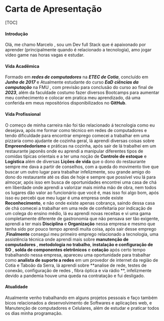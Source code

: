 # Carta de Apresentação

[TOC]

#### Introdução

Olá, me chamo Marcelo ,  sou um Dev full Stack que é apaixonado por aprender (principalmente quando é relacionado a tecnologia), amo jogar vídeo game nas horas vagas e estudar.

#### Vida Acadêmica



Formado em _**redes de computadores**_ na _**ETEC de Cotia**_, concluído em _**Junho de 2017**_ e Atualmente estudante do curso _**EaD**_ _**ciências da computação**_ na FMU , com previsão para conclusão do curso ao final de **_2023_**, além da faculdade costumo fazer diversos Bootcamps para aumentar meu conhecimento e colocar em pratica meu aprendizado, dá uma conferida em meus repositórios disponibilizados no **GitHub**.

#### Vida Profissional

O começo de minha carreira não foi tão relacionado á tecnologia como eu desejava, após me formar como técnico em redes de computadores e tendo dificuldade para encontrar emprego comecei a trabalhar em uma pizzaria como ajudante de cozinha geral, lá aprendi diversas coisas sobre **Empreendedorismo** e práticas na cozinha, após sair de lá trabalhei em um restaurante japonês onde eu aprendi a manipular diferentes tipos de comidas típicas orientais e a ter uma noção de **Controle de estoque** e **Logística** além de diversas **Lições de vida** que o dono do restaurante sempre me dava a partir de conselhos, com a queda do movimento tive que buscar um outro lugar para trabalhar infelizmente, sou grande amigo do dono do restaurante até os dias de hoje e sempre que possível vou lá para almoçar, após isso em busca de oportunidades encontrei uma casa de chá em liberdade onde aprendi a valorizar mais minha mão de obra, nem todos os lugares dão valor ao funcionário que você é, mas isso foi algo bom, após isso eu percebi que meu lugar é uma empresa onde existe **Reconhecimento**, e não onde existe apenas cobrança, saindo dessa casa de chá comecei a trabalhar em uma rede de confeitaria por indicação de um colega do ensino médio, lá eu aprendi novas receitas e vi uma gama completamente diferente de gastronomia que não pensava ser tão exigente, aprendi a ter mais **Disciplina** e **Organização** nessa empresa e mesmo que tenha sido por pouco tempo aprendi muita coisa, após sair desse emprego ,**Finalmente** consegui meu primeiro emprego relacionado a tecnologia, uma assistência técnica onde aprendi mais sobre **manutenção de computadores** , **metodologia no trabalho**, **instalação e configuração de SO** , **solda de componentes eletrônicos** e **cotação** após certo tempo trabalhando nessa empresa, apareceu uma oportunidade para trabalhar como **analista de suporte a redes** em um provedor de internet da região de Cotia e Taboão da Serra, lá aprendi sobre **analise de rede, testes de conexão, configuração de redes , fibra óptica e via rádio **, infelizmente devido a pandemia houve uma queda na contratação e fui desligado.

#### Atualidade

Atualmente venho trabalhando em alguns projetos pessoais e faço também bicos relacionados a desenvolvimento de Softwares e aplicações web, e Manutenção de computadores e Celulares, além de estudar e praticar todos os dias minha programação.
